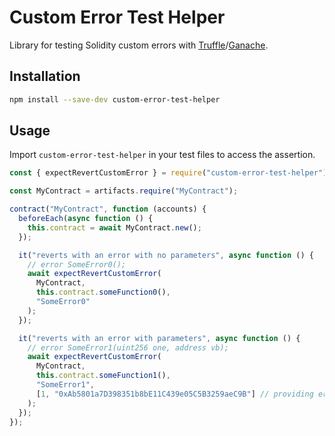 # Custom Error Test Helper

Library for testing Solidity custom errors with [Truffle](https://trufflesuite.com/truffle)/[Ganache](https://github.com/trufflesuite/ganache/releases).

## Installation

```bash
npm install --save-dev custom-error-test-helper
```

## Usage

Import `custom-error-test-helper` in your test files to access the assertion.

```js
const { expectRevertCustomError } = require("custom-error-test-helper");

const MyContract = artifacts.require("MyContract");

contract("MyContract", function (accounts) {
  beforeEach(async function () {
    this.contract = await MyContract.new();
  });

  it("reverts with an error with no parameters", async function () {
    // error SomeError0();
    await expectRevertCustomError(
      MyContract,
      this.contract.someFunction0(),
      "SomeError0"
    );
  });

  it("reverts with an error with parameters", async function () {
    // error SomeError1(uint256 one, address vb);
    await expectRevertCustomError(
      MyContract,
      this.contract.someFunction1(),
      "SomeError1",
      [1, "0xAb5801a7D398351b8bE11C439e05C5B3259aeC9B"] // providing error params is optional
    );
  });
});

```
